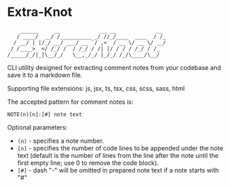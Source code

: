 # Extra-Knot

```
    ______     __             __ __             __
   / ____/  __/ /__________ _/ //_/____  ____  / /_
  / __/ | |/_/ __/ ___/ __ `/ ,<  / __ \/ __ \/ __/
 / /____>  </ /_/ /  / /_/ / /| |/ / / / /_/ / /_
/_____/_/|_|\__/_/   \__,_/_/ |_/_/ /_/\____/\__/

```

CLI utility designed for extracting comment notes from your codebase and save it to a markdown file.

Supporting file extensions: js, jsx, ts, tsx, css, scss, sass, html

The accepted pattern for comment notes is:

```
NOTE(n)[n]:[#] note text
```

Optional parameters:

- `(n)` - specifies a note number.
- `[n]` - specifies the number of code lines to be appended under the note text (default is the number of lines from the line after the note until the first empty line; use 0 to remove the code block).
- `[#]` - dash "-" will be omitted in prepared note text if a note starts with "#"
